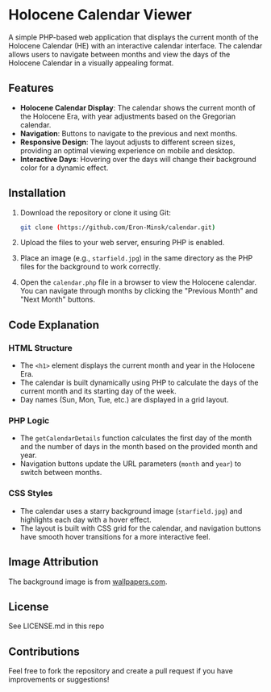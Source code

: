 # Holocene Calendar Viewer

A simple PHP-based web application that displays the current month of the Holocene Calendar (HE) with an interactive calendar interface. The calendar allows users to navigate between months and view the days of the Holocene Calendar in a visually appealing format.

## Features

- **Holocene Calendar Display**: The calendar shows the current month of the Holocene Era, with year adjustments based on the Gregorian calendar.
- **Navigation**: Buttons to navigate to the previous and next months.
- **Responsive Design**: The layout adjusts to different screen sizes, providing an optimal viewing experience on mobile and desktop.
- **Interactive Days**: Hovering over the days will change their background color for a dynamic effect.

## Installation

1. Download the repository or clone it using Git:
   ```bash
   git clone (https://github.com/Eron-Minsk/calendar.git)
   ```

2. Upload the files to your web server, ensuring PHP is enabled.

3. Place an image (e.g., `starfield.jpg`) in the same directory as the PHP files for the background to work correctly.

4. Open the `calendar.php` file in a browser to view the Holocene calendar. You can navigate through months by clicking the "Previous Month" and "Next Month" buttons.

## Code Explanation

### HTML Structure
- The `<h1>` element displays the current month and year in the Holocene Era.
- The calendar is built dynamically using PHP to calculate the days of the current month and its starting day of the week.
- Day names (Sun, Mon, Tue, etc.) are displayed in a grid layout.

### PHP Logic
- The `getCalendarDetails` function calculates the first day of the month and the number of days in the month based on the provided month and year.
- Navigation buttons update the URL parameters (`month` and `year`) to switch between months.

### CSS Styles
- The calendar uses a starry background image (`starfield.jpg`) and highlights each day with a hover effect.
- The layout is built with CSS grid for the calendar, and navigation buttons have smooth hover transitions for a more interactive feel.

## Image Attribution
The background image is from [wallpapers.com](https://wallpapers.com/wallpapers/kurzgesagt-v21ypm6kko2yuoic/download).

## License

See LICENSE.md in this repo

## Contributions

Feel free to fork the repository and create a pull request if you have improvements or suggestions!

